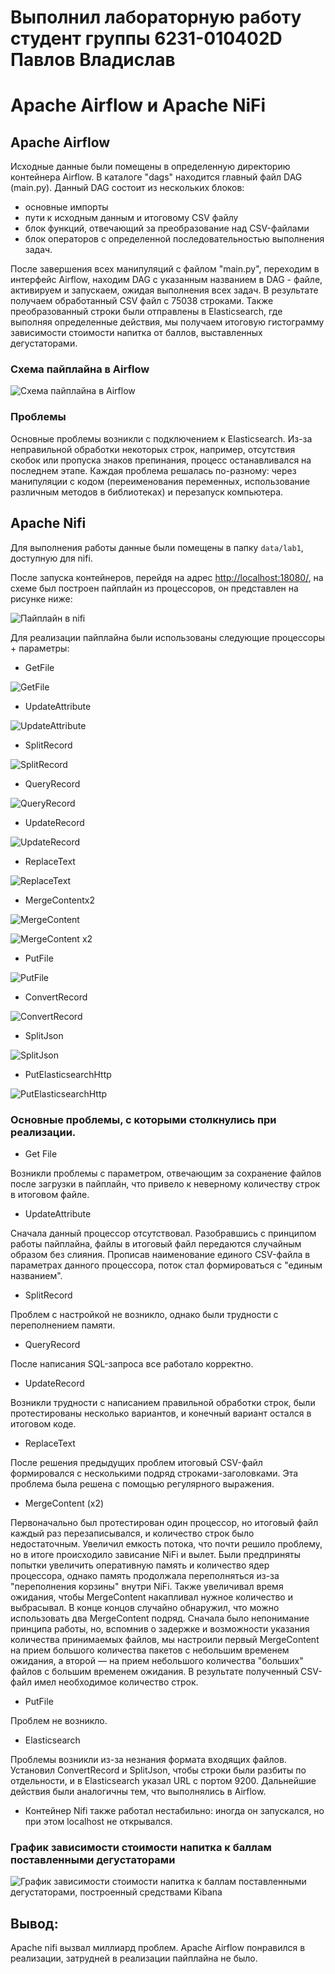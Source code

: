 # Выполнил лабораторную работу студент группы 6231-010402D Павлов Владислав 
# Apache Airflow и Apache NiFi

## Apache Airflow

Исходные данные были помещены в определенную директорию контейнера Airflow. В каталоге "dags" находится главный файл DAG (main.py). Данный DAG состоит из нескольких блоков:
- основные импорты
- пути к исходным данным и итоговому CSV файлу
- блок функций, отвечающий за преобразование над CSV-файлами
- блок операторов с определенной последовательностью выполнения задач.

После завершения всех манипуляций с файлом "main.py", переходим в интерфейс Airflow, находим DAG с указанным названием в DAG - файле, активируем и запускаем, ожидая выполнения всех задач.
В результате получаем обработанный CSV файл с 75038 строками. Также преобразованный строки были отправлены в Elasticsearch, где выполняя определенные действия, мы получаем итоговую гистограмму зависимости стоимости напитка от баллов, выставленных дегустаторами.

### Схема пайплайна в Airflow 
![Схема пайплайна в Airflow](./images/img4.png)

### Проблемы
Основные проблемы возникли с подключением к Elasticsearch. Из-за неправильной обработки некоторых строк, например, отсутствия скобок  или пропуска знаков препинания, процесс останавливался на последнем этапе. Каждая проблема решалась по-разному: через манипуляции с кодом (переименования переменных, использование различным методов в библиотеках) и перезапуск компьютера.

## Apache Nifi 

Для выполнения работы данные были помещены в папку `data/lab1`, доступную для nifi. 

После запуска контейнеров, перейдя на адрес <http://localhost:18080/>, на схеме был построен пайплайн из процессоров, он представлен на рисунке ниже: 

![Пайплайн в nifi](./images/img3.png)

Для реализации пайплайна были использованы следующие процессоры + параметры:

- GetFile
  
![GetFile](./images/getfile.png)

- UpdateAttribute

![UpdateAttribute](./images/updateattribute.png)

- SplitRecord

![SplitRecord](./images/split_record.png)

- QueryRecord
 
![QueryRecord](./images/query_record.png)

- UpdateRecord

![UpdateRecord](./images/update_record.png)

- ReplaceText

![ReplaceText](./images/replace_text.png)

- MergeContentx2

![MergeContent](./images/merge_content.png)

![MergeContent x2](./images/merge_content_2.png)

- PutFile

![PutFile](./images/put_file.png)

- ConvertRecord

![ConvertRecord](./images/convert_record_json.png)

- SplitJson

![SplitJson](./images/split_json.png)

- PutElasticsearchHttp

![PutElasticsearchHttp](./images/put_elasticsearch.png)


### Основные проблемы, с которыми столкнулись при реализации. 

- Get File

Возникли проблемы с параметром, отвечающим за сохранение файлов после загрузки в пайплайн, что привело к неверному количеству строк в итоговом файле.

- UpdateAttribute

Сначала данный процессор отсутствовал. Разобравшись с принципом работы пайплайна, файлы в итоговый файл передаются случайным образом без
слияния. Прописав наименование единого CSV-файла в параметрах данного процессора, поток стал формироваться с "единым названием".

- SplitRecord

Проблем с настройкой не возникло, однако были трудности с переполнением памяти.

- QueryRecord

После написания SQL-запроса все работало корректно.

- UpdateRecord

Возникли трудности с написанием правильной обработки строк, были протестированы несколько вариантов, и конечный вариант остался в итоговом коде.

- ReplaceText

После решения предыдущих проблем итоговый CSV-файл формировался с несколькими подряд строками-заголовками. Эта проблема была решена с помощью регулярного выражения.

- MergeContent (x2)

Первоначально был протестирован один процессор, но итоговый файл каждый раз перезаписывался, и количество строк было недостаточным. Увеличил емкость потока,
что почти решило проблему, но в итоге происходило зависание NiFi и вылет. Были предприняты попытки увеличить оперативную память и количество ядер процессора, однако
память продолжала переполняться из-за "переполнения корзины" внутри NiFi. Также увеличивал время ожидания, чтобы MergeContent накапливал нужное количество и выбрасывал.
В конце концов случайно обнаружил, что можно использовать два MergeContent подряд. Сначала было непонимание принципа работы, но, вспомнив о задержке и возможности указания
количества принимаемых файлов, мы настроили первый MergeContent на прием большого количества пакетов с небольшим временем ожидания, а второй — на прием небольшого
количества "больших" файлов с большим временем ожидания. В результате полученный CSV-файл имел необходимое количество строк.

- PutFile

Проблем не возникло.

- Elasticsearch

Проблемы возникли из-за незнания формата входящих файлов. Установил ConvertRecord и SplitJson, чтобы строки были разбиты по отдельности, и в Elasticsearch указал URL
с портом 9200. Дальнейшие действия были аналогичны тем, что выполнялись в Airflow.

- Контейнер Nifi также работал нестабильно: иногда он запускался, но при этом localhost не открывался.

### График зависимости стоимости напитка к баллам поставленными дегустаторами
![График зависимости стоимости напитка к баллам поставленными дегустаторами, построенный средствами Kibana](./images/img5.png)

## Вывод: 

Apache nifi вызвал миллиард проблем. Аpache Airflow понравился в реализации, затрудней в реализации пайплайна не было.
